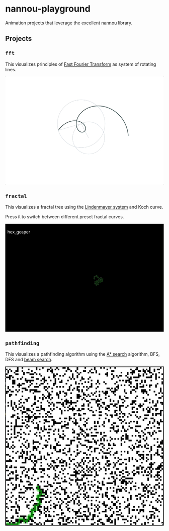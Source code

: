 # nannou-playground

Animation projects that leverage the excellent [nannou](https://nannou.cc/) library.

## Projects

### <kbd>fft</kbd>

This visualizes principles of [Fast Fourier Transform](https://en.wikipedia.org/wiki/Fast_Fourier_transform) as system of rotating lines.


![nannou-fft](images/nannou-fft.gif)

### <kbd>fractal</kbd>

This visualizes a fractal tree using the [Lindenmayer
system](https://en.wikipedia.org/wiki/L-system) and Koch curve.

Press `R` to switch between different preset fractal curves.

![nannou-fractal](images/nannou-fractal.gif)


### <kbd>pathfinding</kbd>

This visualizes a pathfinding algorithm using the [A*
search](https://en.wikipedia.org/wiki/A*_search_algorithm) algorithm, BFS, DFS
and [beam search](https://en.wikipedia.org/wiki/Beam_search).

![nannou-pathfinding](images/nannou-pathfinding.gif)
